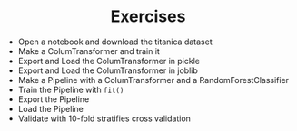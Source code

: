 <h1 align="center">Exercises</h1>

- Open a notebook and download the titanica dataset
- Make a ColumTransformer and train it
- Export and Load the ColumTransformer in pickle
- Export and Load the ColumTransformer in joblib
- Make a Pipeline with a ColumTransformer and a RandomForestClassifier
- Train the Pipeline with `fit()`
- Export the Pipeline
- Load the Pipeline
- Validate with 10-fold stratifies cross validation
